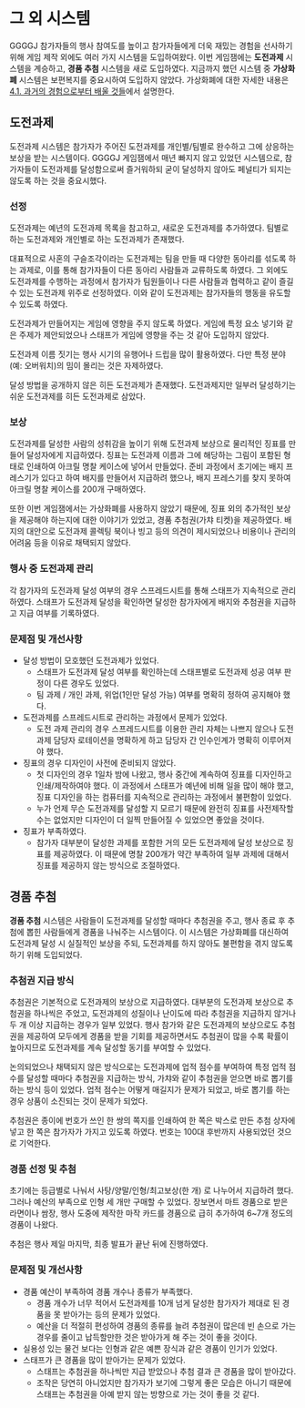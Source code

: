 # 그 외 시스템

GGGGJ 참가자들의 행사 참여도를 높이고 참가자들에게 더욱 재밌는 경험을 선사하기 위해 게임 제작 외에도 여러 가지 시스템을 도입하여왔다.
이번 게임잼에는 **도전과제** 시스템을 계승하고, **경품 추첨** 시스템을 새로 도입하였다.
지금까지 했던 시스템 중 **가상화폐** 시스템은 보편복지를 중요시하여 도입하지 않았다.
가상화폐에 대한 자세한 내용은 [4.1. 과거의 경험으로부터 배울 것들](410.과거의-경험으로부터-배울-것들.md)에서 설명한다.

## 도전과제

도전과제 시스템은 참가자가 주어진 도전과제를 개인별/팀별로 완수하고 그에 상응하는 보상을 받는 시스템이다.
GGGGJ 게임잼에서 매년 빠지지 않고 있었던 시스템으로, 참가자들이 도전과제를 달성함으로써 즐거워하되 굳이 달성하지 않아도 페널티가 되지는 않도록 하는 것을 중요시했다.

### 선정

도전과제는 예년의 도전과제 목록을 참고하고, 새로운 도전과제를 추가하였다. 팀별로 하는 도전과제와 개인별로 하는 도전과제가 존재했다.

대표적으로 사혼의 구슬조각이라는 도전과제는 팀을 만들 때 다양한 동아리를 섞도록 하는 과제로, 이를 통해 참가자들이 다른 동아리 사람들과 교류하도록 하였다.
그 외에도 도전과제를 수행하는 과정에서 참가자가 팀원들이나 다른 사람들과 협력하고 같이 즐길 수 있는 도전과제 위주로 선정하였다.
이와 같이 도전과제는 참가자들의 행동을 유도할 수 있도록 하였다.

도전과제가 만들어지는 게임에 영향을 주지 않도록 하였다. 게임에 특정 요소 넣기와 같은 주제가 제안되었으나 스태프가 게임에 영향을 주는 것 같아 도입하지 않았다.

도전과제 이름 짓기는 행사 시기의 유행어나 드립을 많이 활용하였다.
다만 특정 분야(예: 오버워치)의 밈이 몰리는 것은 자제하였다.

달성 방법을 공개하지 않은 히든 도전과제가 존재했다.
도전과제지만 일부러 달성하기는 쉬운 도전과제를 히든 도전과제로 삼았다.


### 보상

도전과제를 달성한 사람의 성취감을 높이기 위해 도전과제 보상으로 물리적인 징표를 만들어 달성자에게 지급하였다.
징표는 도전과제 이름과 그에 해당하는 그림이 포함된 형태로 인쇄하여 아크릴 명찰 케이스에 넣어서 만들었다.
준비 과정에서 초기에는 배지 프레스기가 있다고 하여 배지를 만들어서 지급하려 했으나, 배지 프레스기를 찾지 못하여 아크릴 명찰 케이스를 200개 구매하였다.

또한 이번 게임잼에서는 가상화폐를 사용하지 않았기 때문에, 징표 외의 추가적인 보상을 제공해야 하는지에 대한 이야기가 있었고, 경품 추첨권(가챠 티켓)을 제공하였다.
배지의 대안으로 도전과제 콜렉팅 북이나 빙고 등의 의견이 제시되었으나 비용이나 관리의 어려움 등을 이유로 채택되지 않았다.

### 행사 중 도전과제 관리

각 참가자의 도전과제 달성 여부의 경우 스프레드시트를 통해 스태프가 지속적으로 관리하였다.
스태프가 도전과제 달성을 확인하면 달성한 참가자에게 배지와 추첨권을 지급하고 지급 여부를 기록하였다.

### 문제점 및 개선사항

* 달성 방법이 모호했던 도전과제가 있었다.
  * 스태프가 도전과제 달성 여부를 확인하는데 스태프별로 도전과제 성공 여부 판정이 다른 경우도 있었다.
  * 팀 과제 / 개인 과제, 위업(1인만 달성 가능) 여부를 명확히 정하여 공지해야 했다.
* 도전과제를 스프레드시트로 관리하는 과정에서 문제가 있었다.
  * 도전 과제 관리의 경우 스프레드시트를 이용한 관리 자체는 나쁘지 않으나 도전과제 담당자 로테이션을 명확하게 하고 담당자 간 인수인계가 명확히 이루어져야 했다.
* 징표의 경우 디자인이 사전에 준비되지 않았다.
  * 첫 디자인의 경우 1일차 밤에 나왔고, 행사 중간에 계속하여 징표를 디자인하고 인쇄/제작하여야 했다.
    이 과정에서 스태프가 예년에 비해 일을 많이 해야 했고, 징표 디자인을 하는 컴퓨터를 지속적으로 관리하는 과정에서 불편함이 있었다.
  * 누가 언제 무슨 도전과제를 달성할 지 모르기 때문에 완전히 징표를 사전제작할 수는 없었지만 디자인이 더 일찍 만들어질 수 있었으면 좋았을 것이다.
* 징표가 부족하였다.
  * 참가자 대부분이 달성한 과제를 포함한 거의 모든 도전과제에 달성 보상으로 징표를 제공하였다.
    이 때문에 명찰 200개가 약간 부족하여 일부 과제에 대해서 징표를 제공하지 않는 방식으로 조절하였다.

## 경품 추첨

**경품 추첨** 시스템은 사람들이 도전과제를 달성할 때마다 추첨권을 주고, 행사 종료 후 추첨에 뽑힌 사람들에게 경품을 나눠주는 시스템이다. 이 시스템은 가상화폐를 대신하여 도전과제 달성 시 실질적인 보상을 주되, 도전과제를 하지 않아도 불편함을 겪지 않도록 하기 위해 도입되었다.

### 추첨권 지급 방식

추첨권은 기본적으로 도전과제의 보상으로 지급하였다.
대부분의 도전과제 보상으로 추첨권을 하나씩은 주었고, 도전과제의 성질이나 난이도에 따라 추첨권을 지급하지 않거나 두 개 이상 지급하는 경우가 일부 있었다.
행사 참가와 같은 도전과제의 보상으로도 추첨권을 제공하여 모두에게 경품을 받을 기회를 제공하면서도 추첨권이 많을 수록 확률이 높아지므로 도전과제를 계속 달성할 동기를 부여할 수 있었다.

논의되었으나 채택되지 않은 방식으로는 도전과제에 업적 점수를 부여하여 특정 업적 점수를 달성할 때마다 추첨권을 지급하는 방식, 가챠와 같이 추첨권을 얻으면 바로 뽑기를 하는 방식 등이 있었다.
업적 점수는 어떻게 매길지가 문제가 되었고, 바로 뽑기를 하는 경우 상품이 소진되는 것이 문제가 되었다.

추첨권은 종이에 번호가 쓰인 한 쌍의 쪽지를 인쇄하여 한 쪽은 박스로 만든 추첨 상자에 넣고 한 쪽은 참가자가 가지고 있도록 하였다. 번호는 100대 후반까지 사용되었던 것으로 기억한다.

### 경품 선정 및 추첨

초기에는 등급별로 나눠서 사탕/양말/인형/최고보상(한 개) 로 나누어서 지급하려 했다.
그러나 예산의 부족으로 인형 세 개만 구매할 수 있었다.
장보면서 마트 경품으로 받은 라면이나 쌈장, 행사 도중에 제작한 마작 카드를 경품으로 급히 추가하여 6~7개 정도의 경품이 나왔다.

추첨은 행사 제일 마지막, 최종 발표가 끝난 뒤에 진행하였다.

### 문제점 및 개선사항

* 경품 예산이 부족하여 경품 개수나 종류가 부족했다.
  * 경품 개수가 너무 적어서 도전과제를 10개 넘게 달성한 참가자가 제대로 된 경품을 못 받아가는 등의 문제가 있었다.
  * 예산을 더 적절히 편성하여 경품의 종류를 늘려 추첨권이 많은데 빈 손으로 가는 경우를 줄이고 납득할만한 것은 받아가게 해 주는 것이 좋을 것이다.
* 실용성 있는 물건 보다는 인형과 같은 예쁜 장식과 같은 경품이 인기가 있었다.
* 스태프가 큰 경품을 많이 받아가는 문제가 있었다.
  * 스태프는 추첨권을 하나씩만 지급 받았으나 추첨 결과 큰 경품을 많이 받아갔다.
  * 조작은 당연히 아니었지만 참가자가 보기에 그렇게 좋은 모습은 아니기 때문에 스태프는 추첨권을 아예 받지 않는 방향으로 가는 것이 좋을 것 같다.
